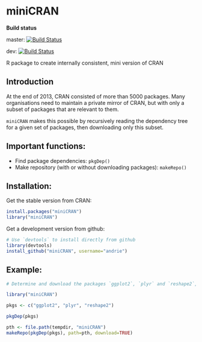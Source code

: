 miniCRAN
========

**Build status**

master: 
[![Build Status](https://travis-ci.org/andrie/miniCRAN.svg?branch=master)](https://travis-ci.org/andrie/miniCRAN)

dev: [![Build Status](https://travis-ci.org/andrie/miniCRAN.svg?branch=dev)](https://travis-ci.org/andrie/miniCRAN)




R package to create internally consistent, mini version of CRAN

## Introduction

At the end of 2013, CRAN consisted of more than 5000 packages.  Many organisations need to maintain a private mirror of CRAN, but with only a subset of packages that are relevant to them.
 
`miniCRAN` makes this possible by recursively reading the dependency tree for a given set of packages, then downloading only this subset.
 
## Important functions:

* Find package dependencies: `pkgDep()`
* Make repository (with or without downloading packages): `makeRepo()`


## Installation:

Get the stable version from CRAN:

```r
install.packages("miniCRAN")
library("miniCRAN")
```


Get a development version from github:

```r
# Use `devtools` to install directly from github
library(devtools)
install_github("miniCRAN", username="andrie")
```
    
## Example:

```r
# Determine and download the packages `ggplot2`, `plyr` and `reshape2`, including their dependencies:

library("miniCRAN")

pkgs <- c("ggplot2", "plyr", "reshape2")

pkgDep(pkgs)

pth <- file.path(tempdir, "miniCRAN")
makeRepo(pkgDep(pkgs), path=pth, download=TRUE)

```